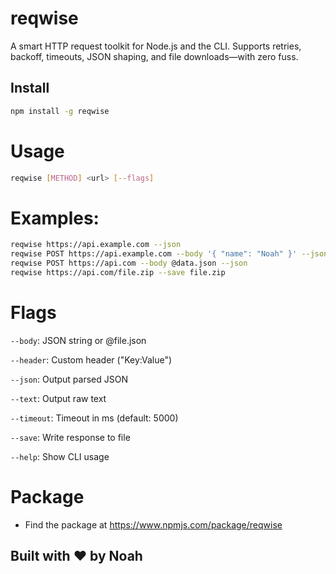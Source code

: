 # reqwise

A smart HTTP request toolkit for Node.js and the CLI. Supports retries, backoff, timeouts, JSON shaping, and file downloads—with zero fuss.

## Install

```bash
npm install -g reqwise
```

# Usage

```bash
reqwise [METHOD] <url> [--flags]
```

# Examples:

```bash
reqwise https://api.example.com --json
reqwise POST https://api.example.com --body '{ "name": "Noah" }' --json
reqwise POST https://api.com --body @data.json --json
reqwise https://api.com/file.zip --save file.zip
```

#  Flags
```--body```: JSON string or @file.json

```--header```: Custom header ("Key:Value")

```--json```: Output parsed JSON

```--text```: Output raw text

```--timeout```: Timeout in ms (default: 5000)

```--save```: Write response to file

```--help```: Show CLI usage

# Package
- Find the package at https://www.npmjs.com/package/reqwise
## Built with ♥ by Noah
